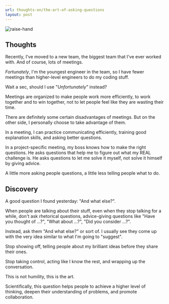 ```yaml
---
url: thoughts-on/the-art-of-asking-questions
layout: post
---
```


![raise-hand][raise-hand]

## Thoughts

Recently, I've moved to a new team, the biggest team that I've ever worked with. And of course, lots of meetings.

_Fortunately_, I'm the youngest engineer in the team, so I have fewer meetings than higher-level engineers to do my coding stuff.

Wait a sec, should I use "_Unfortunately_" instead?

Meetings are organized to make people work more efficiently, to work together and to win together, not to let people feel like they are wasting their time.

There are definitely some certain disadvantages of meetings. But on the other side, I personally choose to take advantage of them.

In a meeting, I can practice communicating efficiently, training good explanation skills, and asking better questions.

In a project-specific meeting, my boss knows how to make the right questions. He asks questions that help me to figure out what my REAL challenge is. He asks questions to let me solve it myself, not solve it himself by giving advice.

A little more asking people questions, a little less telling people what to do.

## Discovery

A good question I found yesterday: "And what else?".

When people are talking about their stuff, even when they stop talking for a while, don't ask rhetorical questions, advice-giving questions like "Have you thought of ...?", "What about ...?", "Did you consider ...?".

Instead, ask them "And what else?" or sort of. I usually see they come up with the very idea similar to what I'm going to "suggest".

Stop showing off, telling people about my brilliant ideas before they share their ones.

Stop taking control, acting like I know the rest, and wrapping up the conversation.

This is not humility, this is the art.

Scientifically, this question helps people to achieve a higher level of thinking, deepen their understanding of problems, and promote collaboration.

<!-- MARKDOWN LINKS & IMAGES -->

[raise-hand]: /assets/images/thoughts-on/the-art-of-asking-questions/raise-hand.png
